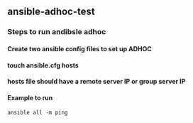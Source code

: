 ## ansible-adhoc-test

### Steps to run andibsle adhoc
#### Create two ansible config files to set up ADHOC
#### touch ansible.cfg hosts

#### hosts file should have a remote server IP or group server IP

#### Example to run 
```
ansible all -m ping
```
